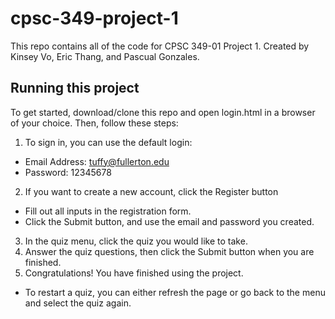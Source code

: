 # cpsc-349-project-1
This repo contains all of the code for CPSC 349-01 Project 1.
Created by Kinsey Vo, Eric Thang, and Pascual Gonzales.

## Running this project
To get started, download/clone this repo and open login.html in a browser of your choice. Then, follow these steps:
1. To sign in, you can use the default login:
* Email Address: tuffy@fullerton.edu
* Password: 12345678
2. If you want to create a new account, click the Register button
* Fill out all inputs in the registration form.
* Click the Submit button, and use the email and password you created.
3. In the quiz menu, click the quiz you would like to take.
4. Answer the quiz questions, then click the Submit button when you are finished.
5. Congratulations! You have finished using the project.
* To restart a quiz, you can either refresh the page or go back to the menu and select the quiz again.
